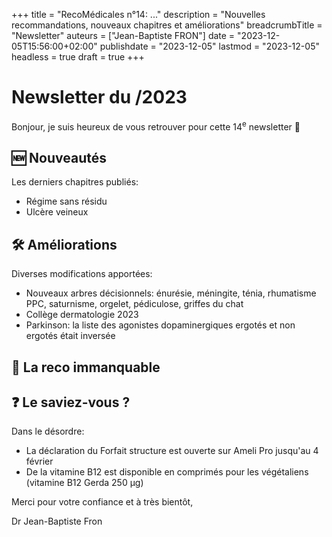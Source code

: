+++
title = "RecoMédicales n°14:  ..."
description = "Nouvelles recommandations, nouveaux chapitres et améliorations"
breadcrumbTitle = "Newsletter"
auteurs = ["Jean-Baptiste FRON"]
date = "2023-12-05T15:56:00+02:00"
publishdate = "2023-12-05"
lastmod = "2023-12-05"
headless = true
draft = true
+++

# Newsletter du /2023

Bonjour, je suis heureux de vous retrouver pour cette 14<sup>e</sup> newsletter 📰

## 🆕 Nouveautés

Les derniers chapitres publiés:

- Régime sans résidu
- Ulcère veineux

## 🛠️ Améliorations

Diverses modifications apportées:

- Nouveaux arbres décisionnels: énurésie, méningite, ténia, rhumatisme PPC, saturnisme, orgelet, pédiculose, griffes du chat
- Collège dermatologie 2023
- Parkinson: la liste des agonistes dopaminergiques ergotés et non ergotés était inversée

## 🔖 La reco immanquable



## ❓ Le saviez-vous ?

Dans le désordre:

- La déclaration du Forfait structure est ouverte sur Ameli Pro jusqu'au 4 février
- De la vitamine B12 est disponible en comprimés pour les végétaliens (vitamine B12 Gerda 250 µg)

Merci pour votre confiance et à très bientôt,

Dr Jean-Baptiste Fron
